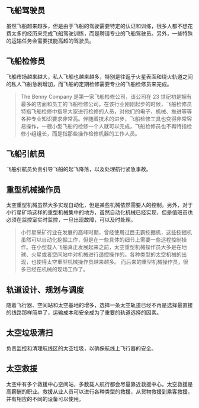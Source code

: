## 飞船驾驶员

虽然飞船越来越多，但是由于飞船的驾驶需要特定的认证和训练，很多人都不想花费太多的经历来完成飞船驾驶训练，而是聘请专业的飞船驾驶员。另外，一些特殊的运输任务会需要技能高超的驾驶员。


## 飞船检修员

飞船市场越来越大，私人飞船也越来越多，特别是往返于火星表面和绕火轨道之间的私人飞船急剧增加，而飞船的定期检修需要专业的飞船检修员来完成。

> The Benny Company 是第一家飞船检修公司，该公司在 23 世纪初是拥有最多的店面和员工的飞船检修公司。在该行业刚刚起步的时候，飞船检修员特指飞船检修中指导大家进行检修的人员，对他们的电子、机械、推进等等各种专业知识要求非常高。伴随着技术的进步，飞船检修工具也变得非常容易操作，一艘小型飞船的检修一个人就可以完成，飞船检修员也不再特指检修小组组长，而是指那些操作检修机器的工作人员。


## 飞船引航员

飞船引航员负责引导飞船的起飞降落，以及处理航行紧急事故。

## 重型机械操作员

太空重型机械虽然大多实现自动化，但是某些机械依然需要人的控制。另外，对于小行星矿场这样的重型机械集中的地方，虽然自动化机械已经实现，但是值班员也必须在监控室实时监控，一旦出现故障，可以及时处理。

> 小行星采矿行业在发展的高峰时期，曾经使用过巨无霸挖掘机，这些挖掘机虽然可以自动化挖掘工作，但是在一些具体的细节上需要一些远程控制操作。在小型载人飞船真正发展起来之前，太空重型机械操作员大多是在地球、火星或者空间站中对机械进行遥控操作的。各种类型的太空机械的出现，也使得太空重型机械操作员越来越多。
> 而后来的重型机械操作员，很多已经在机械的现场工作了。


## 轨道设计、规划与调度

随着飞行器、空间站和太空基地的增多，选择一条太空轨道已经不再是选择最直接的线路那样简单了，运输成本和安全成为了重要的轨道选择的因素。

## 太空垃圾清扫

负责监控和清理航线区的太空垃圾，以确保航线上飞行器的安全。

## 太空救援

太空中有多个救援中心空间站，多数载人航行都会尽量靠近救援中心。太空救援是高薪酬的职业。救援从业人员可以进行各种类型的救援，从货物救援到乘客救援，并有相应的不同的设备可以使用。


